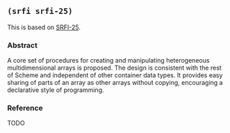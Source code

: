 ## `(srfi srfi-25)`

This is based on [SRFI-25](https://srfi.schemers.org/srfi-25/).

### Abstract

A core set of procedures for creating and manipulating heterogeneous
multidimensional arrays is proposed. The design is consistent with the
rest of Scheme and independent of other container data types. It
provides easy sharing of parts of an array as other arrays without
copying, encouraging a declarative style of programming.

### Reference

TODO
